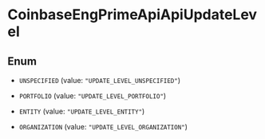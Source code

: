 
# CoinbaseEngPrimeApiApiUpdateLevel

## Enum


* `UNSPECIFIED` (value: `"UPDATE_LEVEL_UNSPECIFIED"`)

* `PORTFOLIO` (value: `"UPDATE_LEVEL_PORTFOLIO"`)

* `ENTITY` (value: `"UPDATE_LEVEL_ENTITY"`)

* `ORGANIZATION` (value: `"UPDATE_LEVEL_ORGANIZATION"`)



